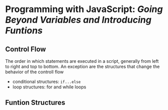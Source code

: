 
# Programming with JavaScript: *Going Beyond Variables and Introducing Funtions*

## Control Flow

The order in which statements are executed in a script, generally from left to right and top to bottom. An exception are the structures that change the behavior of the controll flow

- conditional structures: `if...else`
- loop structures: for and while loops

## Funtion Structures